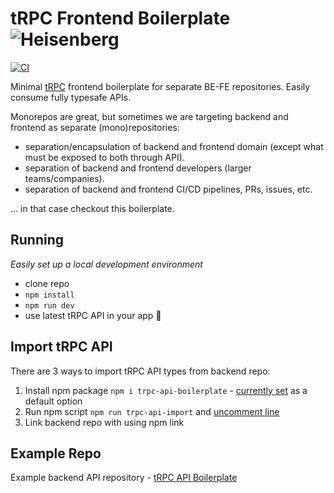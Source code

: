 # tRPC Frontend Boilerplate ![Heisenberg](/misc/heisenberg_75.png)

[![CI][ci-badge]][ci-url]

Minimal [tRPC](https://trpc.io/) frontend boilerplate for separate BE-FE repositories. Easily consume fully typesafe APIs.

Monorepos are great, but sometimes we are targeting backend and frontend as separate (mono)repositories:

- separation/encapsulation of backend and frontend domain (except what must be exposed to both through API).
- separation of backend and frontend developers (larger teams/companies).
- separation of backend and frontend CI/CD pipelines, PRs, issues, etc.

... in that case checkout this boilerplate.

## Running

_Easily set up a local development environment_

- clone repo
- `npm install`
- `npm run dev`
- use latest tRPC API in your app 🚀

## Import tRPC API

There are 3 ways to import tRPC API types from backend repo:

1. Install npm package `npm i trpc-api-boilerplate` - [currently set](https://github.com/mkosir/trpc-fe-boilerplate/blob/701d4e87c17c425bf025f8cf1baef161efddef73/src/common/trpc-api-boilerplate/client/index.ts#L4) as a default option
2. Run npm script `npm run trpc-api-import` and [uncomment line](https://github.com/mkosir/trpc-fe-boilerplate/blob/main/src/common/trpc-api-boilerplate/client/index.ts#L7)
3. Link backend repo with using npm link

## Example Repo

Example backend API repository - [tRPC API Boilerplate](https://github.com/mkosir/trpc-api-boilerplate)

<!-- Badges -->

[ci-badge]: https://github.com/mkosir/trpc-fe-boilerplate/actions/workflows/CI.yml/badge.svg
[ci-url]: https://github.com/mkosir/trpc-fe-boilerplate/actions/workflows/CI.yml
